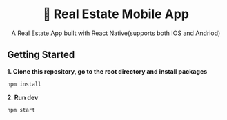 <h1 align="center"><b>🏡 Real Estate Mobile App</b></h1>
<p align="center">
  A Real Estate App built with React Native(supports both IOS and Andriod)
</p>


## Getting Started

**1. Clone this repository, go to the root directory and install packages**

```bash
npm install
```

**2. Run dev**

```bash
npm start
```